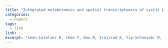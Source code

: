 ```yaml
---
title: "Integrated metabolomics and spatial transcriptomics of cystic pancreatic cancer precursors reveals dysregulated polyamine metabolism as a biomarker of progression"
categories:
  - Papers
tags:
  - link
link: 
excerpt: "León-Letelier R, Chen Y, Dou R, Irajizad E, Yip-Schneider M, Wu R, et al. Integrated metabolomics and spatial transcriptomics of cystic pancreatic cancer precursors reveals dysregulated polyamine metabolism as a biomarker of progression. Submitted to Clin Cancer Res. 2024 Dec 21."
---
```

